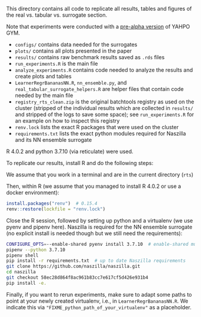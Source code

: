 This directory contains all code to replicate all results, tables and figures of the real vs. tabular vs. surrogate section.

Note that experiments were conducted with a [pre-alpha version](https://github.com/slds-lmu/paper_2021_multi_fidelity_surrogates) of YAHPO GYM.

* `configs/` contains data needed for the surrogates
* `plots/` contains all plots presented in the paper
* `results/` contains raw benchmark results saved as `.rds` files
* `run_experiments.R` is the main file
* `analyze_experiments.R` contains code needed to analyze the results and create plots and tables
* `LearnerRegrBananasNN.R`, `nn_ensemble.py`, and `real_tabular_surrogate_helpers.R` are helper files that contain code needed by the main file
* `registry_rts_clean.zip` is the original batchtools registry as used on the cluster (stripped of the individual results which are collected in `results/` and stripped of the logs to save some space); see `run_experiments.R` for an example on how to inspect this registry
* `renv.lock` lists the exact R packages that were used on the cluster
* `requirements.txt` lists the exact python modules required for Naszilla and its NN ensemble surrogate

R 4.0.2 and python 3.7.10 (via reticulate) were used.

To replicate our results, install R and do the following steps:

We assume that you work in a terminal and are in the current directory (`rts`)

Then, within R (we assume that you managed to install R 4.0.2 or use a docker environment):

```r
install.packages("renv")  # 0.15.4
renv::restore(lockfile = "renv.lock")
```

Close the R session, followed by setting up python and a virtualenv (we use pyenv and pipenv here).
Naszilla is required for the NN ensemble surrogate (no explicit install is needed though but we still need the requirements):

```bash
CONFIGURE_OPTS=--enable-shared pyenv install 3.7.10  # enable-shared must be set due to reticulate
pipenv --python 3.7.10
pipenv shell
pip install -r requirements.txt  # up to date Naszilla requirements
git clone https://github.com/naszilla/naszilla.git
cd naszilla
git checkout 58ec28d864f8ac961b83cc7e617cf5d426e931b4
pip install -e.
```

Finally, if you want to rerun experiments, make sure to adapt some paths to point at your newly created virtualenv, i.e., in `LearnerRegrBananasNN.R`.
We indicate this via `"FIXME_python_path_of_your_virtualenv"` as a placeholder.

